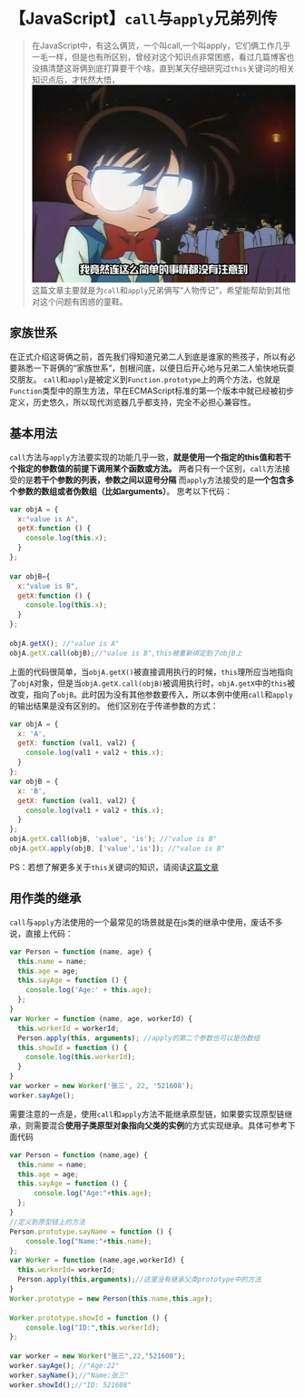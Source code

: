 # 【JavaScript】`call`与`apply`兄弟列传
> 在JavaScript中，有这么俩货，一个叫call,一个叫apply，它们俩工作几乎一毛一样，但是也有所区别，曾经对这个知识点非常困惑，看过几篇博客也没搞清楚这哥俩到底打算要干个啥，直到某天仔细研究过`this`关键词的相关知识点后，才恍然大悟，
>![恍然大悟](https://github.com/SinanJS/sinan-blog/blob/master/img/kenan.jpg?raw=true)
>这篇文章主要就是为`call`和`apply`兄弟俩写“人物传记”，希望能帮助到其他对这个问题有困惑的童鞋。

## 家族世系
在正式介绍这哥俩之前，首先我们得知道兄弟二人到底是谁家的熊孩子，所以有必要熟悉一下哥俩的“家族世系”，刨根问底，以便日后开心地与兄弟二人愉快地玩耍交朋友。
`call`和`apply`是被定义到`Function.prototype`上的两个方法，也就是`Function`类型中的原生方法，早在ECMAScript标准的第一个版本中就已经被初步定义，历史悠久，所以现代浏览器几乎都支持，完全不必担心兼容性。

## 基本用法
`call`方法与`apply`方法要实现的功能几乎一致，**就是使用一个指定的this值和若干个指定的参数值的前提下调用某个函数或方法。** 两者只有一个区别，`call`方法接受的是**若干个参数的列表，参数之间以逗号分隔** 而`apply`方法接受的是**一个包含多个参数的数组或者伪数组（比如arguments）**。
思考以下代码：
```js
var objA = {
  x:"value is A",
  getX:function () {
    console.log(this.x);
  }
};

var objB={
  x:"value is B",
  getX:function () {
    console.log(this.x);
  }
};

objA.getX(); //"value is A"
objA.getX.call(objB);//"value is B",this被重新绑定到了objB上
```
上面的代码很简单，当`objA.getX()`被直接调用执行的时候，`this`理所应当地指向了`objA`对象，但是当`objA.getX.call(objB)`被调用执行时，`objA.getX`中的`this`被改变，指向了`objB`。此时因为没有其他参数要传入，所以本例中使用`call`和`apply`的输出结果是没有区别的。
他们区别在于传递参数的方式：
```js
var objA = {
  x: 'A',
  getX: function (val1, val2) {
    console.log(val1 + val2 + this.x);
  }
};
var objB = {
  x: 'B',
  getX: function (val1, val2) {
    console.log(val1 + val2 + this.x);
  }
};
objA.getX.call(objB, 'value', 'is'); //"value is B"
objA.getX.apply(objB, ['value','is']); //"value is B"
```
PS：若想了解更多关于`this`关键词的知识，请阅读[这篇文章](https://segmentfault.com/a/1190000006813835)
## 用作类的继承
`call`与`apply`方法使用的一个最常见的场景就是在js类的继承中使用，废话不多说，直接上代码：
```js
var Person = function (name, age) {
  this.name = name;
  this.age = age;
  this.sayAge = function () {
    console.log('Age:' + this.age);
  };
}
var Worker = function (name, age, workerId) {
  this.workerId = workerId;
  Person.apply(this, arguments); //apply的第二个参数也可以是伪数组
  this.showId = function () {
    console.log(this.workerId);
  }
}
var worker = new Worker('张三', 22, '521608');
worker.sayAge();
```
需要注意的一点是，使用`call`和`apply`方法不能继承原型链，如果要实现原型链继承，则需要混合**使用子类原型对象指向父类的实例**的方式实现继承。具体可参考下面代码
```js
var Person = function (name,age) {
  this.name = name;
  this.age = age;
  this.sayAge = function () {
      console.log("Age:"+this.age);
  };
}
//定义到原型链上的方法
Person.prototype.sayName = function () {
    console.log("Name:"+this.name);
};
var Worker = function (name,age,workerId) {
  this.workerId= workerId;
  Person.apply(this,arguments);//这里没有继承父类prototype中的方法
}
Worker.prototype = new Person(this.name,this.age);

Worker.prototype.showId = function () {
    console.log("ID:",this.workerId);
};

var worker = new Worker("张三",22,"521608");
worker.sayAge(); //"Age:22"
worker.sayName();//"Name:张三"
worker.showId();//"ID: 521608"
```
